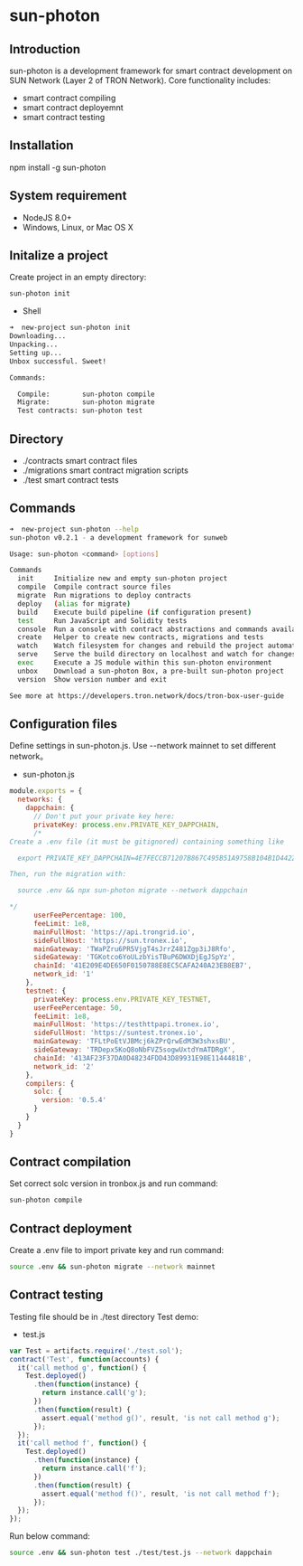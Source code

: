 # sun-photon

## Introduction

sun-photon is a development framework for smart contract development on SUN Network (Layer 2 of TRON Network). Core functionality includes: 

* smart contract compiling
* smart contract deployemnt
* smart contract testing

## Installation

npm install -g sun-photon

## System requirement

* NodeJS 8.0+
* Windows, Linux, or Mac OS X

## Initalize a project

Create project in an empty directory:

```bash
sun-photon init
```

* Shell

```bash
➜  new-project sun-photon init
Downloading...
Unpacking...
Setting up...
Unbox successful. Sweet!

Commands:

  Compile:        sun-photon compile
  Migrate:        sun-photon migrate
  Test contracts: sun-photon test
```

## Directory

* ./contracts     smart contract files
* ./migrations    smart contract migration scripts
* ./test          smart contract tests

## Commands

```bash
➜  new-project sun-photon --help
sun-photon v0.2.1 - a development framework for sunweb

Usage: sun-photon <command> [options]

Commands
  init     Initialize new and empty sun-photon project
  compile  Compile contract source files
  migrate  Run migrations to deploy contracts
  deploy   (alias for migrate)
  build    Execute build pipeline (if configuration present)
  test     Run JavaScript and Solidity tests
  console  Run a console with contract abstractions and commands available
  create   Helper to create new contracts, migrations and tests
  watch    Watch filesystem for changes and rebuild the project automatically
  serve    Serve the build directory on localhost and watch for changes
  exec     Execute a JS module within this sun-photon environment
  unbox    Download a sun-photon Box, a pre-built sun-photon project
  version  Show version number and exit

See more at https://developers.tron.network/docs/tron-box-user-guide
```

## Configuration files

Define settings in sun-photon.js. Use --network mainnet to set different network。

* sun-photon.js

```js
module.exports = {
  networks: {
    dappchain: {
      // Don't put your private key here:
      privateKey: process.env.PRIVATE_KEY_DAPPCHAIN,
      /*
Create a .env file (it must be gitignored) containing something like

  export PRIVATE_KEY_DAPPCHAIN=4E7FECCB71207B867C495B51A9758B104B1D4422088A87F4978BE64636656243

Then, run the migration with:

  source .env && npx sun-photon migrate --network dappchain

*/
      userFeePercentage: 100,
      feeLimit: 1e8,
      mainFullHost: 'https://api.trongrid.io',
      sideFullHost: 'https://sun.tronex.io',
      mainGateway: 'TWaPZru6PR5VjgT4sJrrZ481Zgp3iJ8Rfo',
      sideGateway: 'TGKotco6YoULzbYisTBuP6DWXDjEgJSpYz',
      chainId: '41E209E4DE650F0150788E8EC5CAFA240A23EB8EB7',
      network_id: '1'
    },
    testnet: {
      privateKey: process.env.PRIVATE_KEY_TESTNET,
      userFeePercentage: 50,
      feeLimit: 1e8,
      mainFullHost: 'https://testhttpapi.tronex.io',
      sideFullHost: 'https://suntest.tronex.io',
      mainGateway: 'TFLtPoEtVJBMcj6kZPrQrwEdM3W3shxsBU',
      sideGateway: 'TRDepx5KoQ8oNbFVZ5sogwUxtdYmATDRgX',
      chainId: '413AF23F37DA0D48234FDD43D89931E98E1144481B',
      network_id: '2'
    },
    compilers: {
      solc: {
        version: '0.5.4'
      }
    }
  }
}
```

## Contract compilation

Set correct solc version in tronbox.js and run command:

```bash
sun-photon compile
```

## Contract deployment

Create a .env file to import private key and run command:

```bash
source .env && sun-photon migrate --network mainnet
```

## Contract testing

Testing file should be in  ./test directory
Test demo:

* test.js

```js
var Test = artifacts.require('./test.sol');
contract('Test', function(accounts) {
  it('call method g', function() {
    Test.deployed()
      .then(function(instance) {
        return instance.call('g');
      })
      .then(function(result) {
        assert.equal('method g()', result, 'is not call method g');
      });
  });
  it('call method f', function() {
    Test.deployed()
      .then(function(instance) {
        return instance.call('f');
      })
      .then(function(result) {
        assert.equal('method f()', result, 'is not call method f');
      });
  });
});
```

Run below command:

```bash
source .env && sun-photon test ./test/test.js --network dappchain
```
